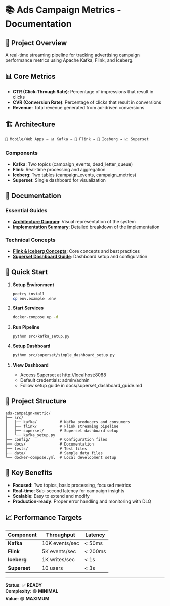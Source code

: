# 📚 Ads Campaign Metrics - Documentation

## 🎯 **Project Overview**

A real-time streaming pipeline for tracking advertising campaign performance metrics using Apache Kafka, Flink, and Iceberg.

## 📊 **Core Metrics**

- **CTR (Click-Through Rate)**: Percentage of impressions that result in clicks
- **CVR (Conversion Rate)**: Percentage of clicks that result in conversions  
- **Revenue**: Total revenue generated from ad-driven conversions

## 🏗️ **Architecture**

```
📱 Mobile/Web Apps → 📊 Kafka → 🔄 Flink → 💾 Iceberg → 📈 Superset
```

### **Components**
- **Kafka**: Two topics (campaign_events, dead_letter_queue)
- **Flink**: Real-time processing and aggregation
- **Iceberg**: Two tables (campaign_events, campaign_metrics)
- **Superset**: Single dashboard for visualization

## 📖 **Documentation**

### **Essential Guides**
- **[Architecture Diagram](architecture_diagram.md)**: Visual representation of the system
- **[Implementation Summary](implementation_summary.md)**: Detailed breakdown of the implementation

### **Technical Concepts**
- **[Flink & Iceberg Concepts](flink_iceberg_concepts.md)**: Core concepts and best practices
- **[Superset Dashboard Guide](superset_dashboard_guide.md)**: Dashboard setup and configuration

## 🚀 **Quick Start**

1. **Setup Environment**
   ```bash
   poetry install
   cp env.example .env
   ```

2. **Start Services**
   ```bash
   docker-compose up -d
   ```

3. **Run Pipeline**
   ```bash
   python src/kafka_setup.py
   ```

4. **Setup Dashboard**
   ```bash
   python src/superset/simple_dashboard_setup.py
   ```

5. **View Dashboard**
   - Access Superset at http://localhost:8088
   - Default credentials: admin/admin
   - Follow setup guide in docs/superset_dashboard_guide.md

## 📁 **Project Structure**

```
ads-campaign-metric/
├── src/
│   ├── kafka/          # Kafka producers and consumers
│   ├── flink/          # Flink streaming pipeline
│   ├── superset/       # Superset dashboard setup
│   └── kafka_setup.py
├── config/             # Configuration files
├── docs/               # Documentation
├── tests/              # Test files
├── data/               # Sample data files
└── docker-compose.yml  # Local development setup
```

## 🎯 **Key Benefits**

- **Focused**: Two topics, basic processing, focused metrics
- **Real-time**: Sub-second latency for campaign insights
- **Scalable**: Easy to extend and modify
- **Production-ready**: Proper error handling and monitoring with DLQ

## 📈 **Performance Targets**

| Component | Throughput | Latency |
|-----------|------------|---------|
| **Kafka** | 10K events/sec | < 50ms |
| **Flink** | 5K events/sec | < 200ms |
| **Iceberg** | 1K writes/sec | < 1s |
| **Superset** | 10 users | < 3s |

---

**Status**: ✅ **READY**  
**Complexity**: 🟢 **MINIMAL**  
**Value**: 🟢 **MAXIMUM** 
